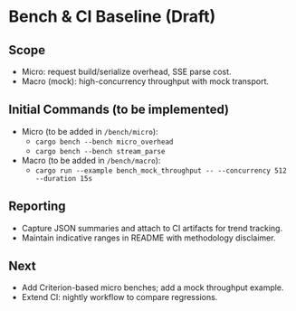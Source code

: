 # Bench & CI Baseline (Draft)

## Scope
- Micro: request build/serialize overhead, SSE parse cost.
- Macro (mock): high-concurrency throughput with mock transport.

## Initial Commands (to be implemented)
- Micro (to be added in `/bench/micro`):
  - `cargo bench --bench micro_overhead`
  - `cargo bench --bench stream_parse`
- Macro (to be added in `/bench/macro`):
  - `cargo run --example bench_mock_throughput -- --concurrency 512 --duration 15s`

## Reporting
- Capture JSON summaries and attach to CI artifacts for trend tracking.
- Maintain indicative ranges in README with methodology disclaimer.

## Next
- Add Criterion-based micro benches; add a mock throughput example.
- Extend CI: nightly workflow to compare regressions.
